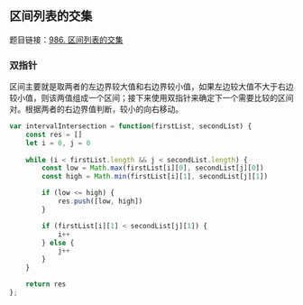 ##  区间列表的交集

题目链接：[986. 区间列表的交集](https://leetcode-cn.com/problems/interval-list-intersections/)

### 双指针

区间主要就是取两者的左边界较大值和右边界较小值，如果左边较大值不大于右边较小值，则该两值组成一个区间；接下来使用双指针来确定下一个需要比较的区间对。根据两者的右边界值判断，较小的向右移动。

```js
var intervalIntersection = function(firstList, secondList) {
    const res = []
    let i = 0, j = 0
    
    while (i < firstList.length && j < secondList.length) {
        const low = Math.max(firstList[i][0], secondList[j][0])
        const high = Math.min(firstList[i][1], secondList[j][1])

        if (low <= high) {
            res.push([low, high])
        }

        if (firstList[i][1] < secondList[j][1]) {
            i++
        } else {
            j++
        }
    }

    return res
};
```